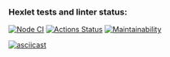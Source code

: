### Hexlet tests and linter status:

[![Node CI](https://github.com/per0w/frontend-project-lvl1/workflows/Node%20CI/badge.svg)](https://github.com/per0w/frontend-project-lvl1/actions)
[![Actions Status](https://github.com/per0w/frontend-project-lvl1/workflows/hexlet-check/badge.svg)](https://github.com/per0w/frontend-project-lvl1/actions)
[![Maintainability](https://api.codeclimate.com/v1/badges/08f88a7d1dcdc9cffaec/maintainability)](https://codeclimate.com/github/per0w/frontend-project-lvl1/maintainability)

[![asciicast](https://asciinema.org/a/yeXKOBncrWfUrLkWyiz3DoObb.svg)](https://asciinema.org/a/yeXKOBncrWfUrLkWyiz3DoObb)